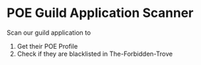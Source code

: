 # POE Guild Application Scanner

Scan our guild application to
1. Get their POE Profile
1. Check if they are blacklisted in The-Forbidden-Trove
